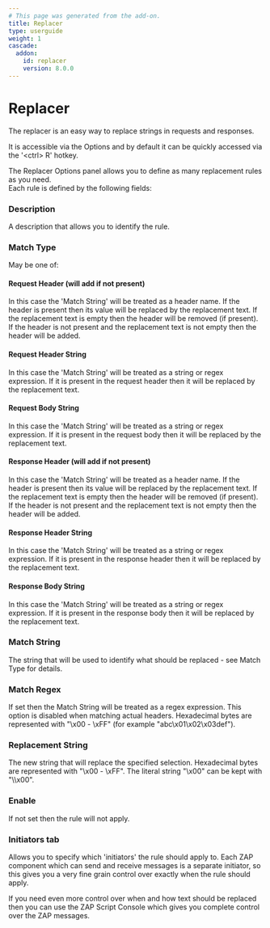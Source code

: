 ```yaml
---
# This page was generated from the add-on.
title: Replacer
type: userguide
weight: 1
cascade:
  addon:
    id: replacer
    version: 8.0.0
---
```


# Replacer

The replacer is an easy way to replace strings in requests and responses.

It is accessible via the Options and by default it can be quickly accessed via the '\<ctrl\> R' hotkey.

The Replacer Options panel allows you to define as many replacement rules as you need.  
Each rule is defined by the following fields:

### Description

A description that allows you to identify the rule.

### Match Type

May be one of:

#### Request Header (will add if not present)

In this case the 'Match String' will be treated as a header name. If the header is present then its value will be replaced by the replacement text. If the replacement text is empty then the header will be removed (if present). If the header is not present and the replacement text is not empty then the header will be added.

#### Request Header String

In this case the 'Match String' will be treated as a string or regex expression. If it is present in the request header then it will be replaced by the replacement text.

#### Request Body String

In this case the 'Match String' will be treated as a string or regex expression. If it is present in the request body then it will be replaced by the replacement text.

#### Response Header (will add if not present)

In this case the 'Match String' will be treated as a header name. If the header is present then its value will be replaced by the replacement text. If the replacement text is empty then the header will be removed (if present). If the header is not present and the replacement text is not empty then the header will be added.

#### Response Header String

In this case the 'Match String' will be treated as a string or regex expression. If it is present in the response header then it will be replaced by the replacement text.

#### Response Body String

In this case the 'Match String' will be treated as a string or regex expression. If it is present in the response body then it will be replaced by the replacement text.

### Match String

The string that will be used to identify what should be replaced - see Match Type for details.

### Match Regex

If set then the Match String will be treated as a regex expression. This option is disabled when matching actual headers. Hexadecimal bytes are represented with "\\x00 - \\xFF" (for example "abc\\x01\\x02\\x03def").

### Replacement String

The new string that will replace the specified selection. Hexadecimal bytes are represented with "\\x00 - \\xFF". The literal string "\\x00" can be kept with "\\\\x00".

### Enable

If not set then the rule will not apply.

### Initiators tab

Allows you to specify which 'initiators' the rule should apply to. Each ZAP component which can send and receive messages is a separate initiator, so this gives you a very fine grain control over exactly when the rule should apply.

If you need even more control over when and how text should be replaced then you can use the ZAP Script Console which
gives you complete control over the ZAP messages.
